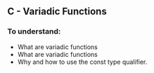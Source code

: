 ## C - Variadic Functions

### To understand:

* What are variadic functions
* What are variadic functions
* Why and how to use the const type qualifier.
